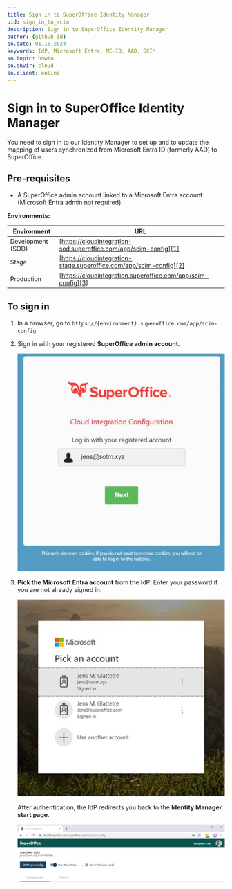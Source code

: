 ```yaml
---
title: Sign in to SuperOffice Identity Manager
uid: sign_in_to_scim
description: Sign in to SuperOffice Identity Manager
author: {github-id}
so.date: 01.15.2024
keywords: IdP, Microsoft Entra, ME-ID, AAD, SCIM
so.topic: howto
so.envir: cloud
so.client: online
---
```


# Sign in to SuperOffice Identity Manager

You need to sign in to our Identity Manager to set up and to update the mapping of users synchronized from Microsoft Entra ID (formerly AAD) to SuperOffice.

## Pre-requisites

* A SuperOffice admin account linked to a Microsoft Entra account (Microsoft Entra admin not required).

**Environments:**

| Environment | URL |
| ------------- | ------------- |
| Development (SOD) | [https://cloudintegration-sod.superoffice.com/app/scim-config][1] |
| Stage | [https://cloudintegration-stage.superoffice.com/app/scim-config][2] |
| Production | [https://cloudintegration.superoffice.com/app/scim-config][3] |

## To sign in

1. In a browser, go to `https://{environment}.superoffice.com/app/scim-config`

2. Sign in with your registered **SuperOffice admin account**.

    ![Sign-in dialog -screenshot][img1]
3. **Pick the Microsoft Entra account** from the IdP. Enter your password if you are not already signed in.

    ![x -screenshot][img2]

    After authentication, the IdP redirects you back to the **Identity Manager start page**.

    ![x -screenshot][img3]

<!-- Referenced links -->
[1]: https://cloudintegration-sod.superoffice.com/app/scim-config
[2]: https://cloudintegration-stage.superoffice.com/app/scim-config
[3]: https://cloudintegration.superoffice.com/app/scim-config

<!-- Referenced images -->
[img1]: media/im-sign-in-dialog.png
[img2]: media/im-federation-dialog.png
[img3]: media/1st-im-sign-in-ok.png

